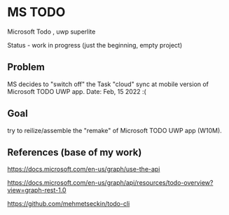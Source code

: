 # MS TODO

Microsoft Todo , uwp superlite  

Status - work in progress (just the beginning, empty project)


## Problem
MS decides to "switch off" the Task "cloud" sync at mobile version of Microsoft TODO UWP app. Date:  Feb, 15 2022 :(

## Goal
try to reilize/assemble the "remake" of Microsoft TODO UWP app (W10M).

## References (base of my work) 

https://docs.microsoft.com/en-us/graph/use-the-api

https://docs.microsoft.com/en-us/graph/api/resources/todo-overview?view=graph-rest-1.0

https://github.com/mehmetseckin/todo-cli